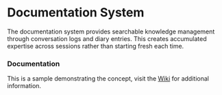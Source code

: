 # Documentation System

The documentation system provides searchable knowledge management through conversation logs and diary entries. This creates accumulated expertise across sessions rather than starting fresh each time.

### Documentation

This is a sample demonstrating the concept, visit the [Wiki](https://axivo.com/claude/wiki/guide/platform/documentation) for additional information.
